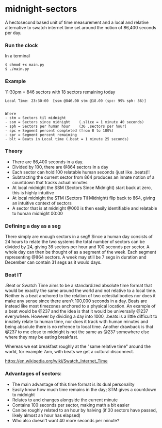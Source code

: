 # midnight-sectors
A hectosecond based unit of time measurement and a local and relative alternative to swatch internet time set around the notion of 86,400 seconds per day. 

### Run the clock
In a terminal
```
$ chmod +x main.py
$ ./main.py
```

### Example
11:30pm = 846 sectors with 18 sectors remaining today
```
Local Time: 23:30:00  [ssm @846.00 stm @18.00 (spc: 99% sph: 36)]


Where
- stm = Sectors til midnight      
- ssm = Sectors since midnight    (.slice = 1 minute 40 seconds)
- sph = Sectors per human hour    (36 .sectors per hour)
- spc = Segment percent completed (from 0 to 100%)
- spr = Segment percent remaining
- blt = Beats in Local time (.beat = 1 minute 25 seconds)
```

### Theory
- There are 86,400 seconds in a day.
- Divided by 100, there are @864 sectors in a day
- Each sector can hold 100 relatable human seconds (just like .beats)!!
- Subtracting the current sector from 864 produces an innate notion of a countdown that tracks actual minutes
- At local midnight the SSM (Sectors Since Midnight) start back at zero, this is highly intuitive
- At local midnight the STM (Sectors Til Midnight) flip back to 864, giving an intuitive context of sectors
- A sector that is at midnight @000 is then easily identifiable and relatable to human midnight 00:00

### Defining a day as a seg
There simply are enough sectors in a seg!! Since a human day consists of 24 hours to relate the two systems the total number of sectors can be divided by 24, giving 36 sectors per hour and 100 seconds per sector. A whole day can then be thought of as a segment of the week. Each segment representing @864 sectors. A week may still be 7 segs in duration and December can contain 31 segs as it would days.

### Beat IT
.Beat or Swatch Time aims to be a standardized absolute time format that would be exactly the same around the world and not relative to a local time. Neither is a beat anchored to the relation of two celestial bodies nor does it make any sense since there aren't 100,000 seconds in a day. Beats are instead like most timezones anchored to a physical location. An example of a beat would be @237 and the idea is that it would be universally @237 everywhere. However by dividing a day into 1000, .beats is a little difficult to innately relate to human time, nor does it track with human minutes and being absolute there is no refrence to local time. Another drawback is that @237 to me close to midnight is not the same as @237 somewhere else where they may be eating breakfast. 

Whereas we eat breakfast roughly at the "same relative time" around the world, for example 7am, with beats we get a cultural disconnect. 

https://en.wikipedia.org/wiki/Swatch_Internet_Time

### Advantages of sectors:
- The main advantage of this time format is its dual personality 
- Easily know how much time remains in the day; STM gives a countdown to midnight
- Relates to and changes alongside the current minute
- Contains 100 seconds per sector, making math a bit easier
- Can be roughly related to an hour by halving (if 30 sectors have passed, likely almost an hour has elapsed)
- Who also doesn't want 40 more seconds per minute?
